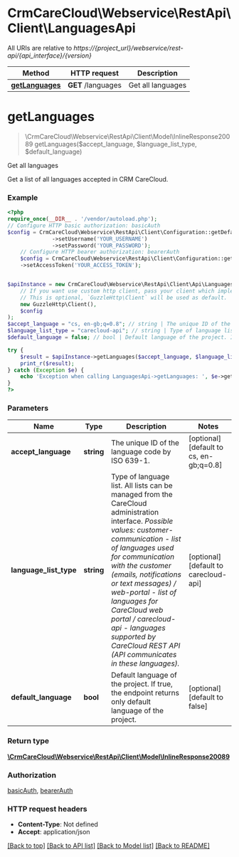 # CrmCareCloud\Webservice\RestApi\Client\LanguagesApi

All URIs are relative to *https://{project_url}/webservice/rest-api/{api_interface}/{version}*

Method | HTTP request | Description
------------- | ------------- | -------------
[**getLanguages**](LanguagesApi.md#getlanguages) | **GET** /languages | Get all languages

# **getLanguages**
> \CrmCareCloud\Webservice\RestApi\Client\Model\InlineResponse20089 getLanguages($accept_language, $language_list_type, $default_language)

Get all languages

Get a list of all languages accepted in CRM CareCloud.

### Example
```php
<?php
require_once(__DIR__ . '/vendor/autoload.php');
// Configure HTTP basic authorization: basicAuth
$config = CrmCareCloud\Webservice\RestApi\Client\Configuration::getDefaultConfiguration()
              ->setUsername('YOUR_USERNAME')
              ->setPassword('YOUR_PASSWORD');
    // Configure HTTP bearer authorization: bearerAuth
    $config = CrmCareCloud\Webservice\RestApi\Client\Configuration::getDefaultConfiguration()
    ->setAccessToken('YOUR_ACCESS_TOKEN');


$apiInstance = new CrmCareCloud\Webservice\RestApi\Client\Api\LanguagesApi(
    // If you want use custom http client, pass your client which implements `GuzzleHttp\ClientInterface`.
    // This is optional, `GuzzleHttp\Client` will be used as default.
    new GuzzleHttp\Client(),
    $config
);
$accept_language = "cs, en-gb;q=0.8"; // string | The unique ID of the language code by ISO 639-1.
$language_list_type = "carecloud-api"; // string | Type of language list. All lists can be managed from the CareCloud administration interface. *Possible values: customer-communication - list of languages used for communication with the customer (emails, notifications or text messages) / web-portal - list of languages for CareCloud web portal / carecloud-api - languages supported by CareCloud REST API (API communicates in these languages).*
$default_language = false; // bool | Default language of the project. If true, the endpoint returns only default language of the project.

try {
    $result = $apiInstance->getLanguages($accept_language, $language_list_type, $default_language);
    print_r($result);
} catch (Exception $e) {
    echo 'Exception when calling LanguagesApi->getLanguages: ', $e->getMessage(), PHP_EOL;
}
?>
```

### Parameters

Name | Type | Description  | Notes
------------- | ------------- | ------------- | -------------
 **accept_language** | **string**| The unique ID of the language code by ISO 639-1. | [optional] [default to cs, en-gb;q&#x3D;0.8]
 **language_list_type** | **string**| Type of language list. All lists can be managed from the CareCloud administration interface. *Possible values: customer-communication - list of languages used for communication with the customer (emails, notifications or text messages) / web-portal - list of languages for CareCloud web portal / carecloud-api - languages supported by CareCloud REST API (API communicates in these languages).* | [optional] [default to carecloud-api]
 **default_language** | **bool**| Default language of the project. If true, the endpoint returns only default language of the project. | [optional] [default to false]

### Return type

[**\CrmCareCloud\Webservice\RestApi\Client\Model\InlineResponse20089**](../Model/InlineResponse20089.md)

### Authorization

[basicAuth](../../README.md#basicAuth), [bearerAuth](../../README.md#bearerAuth)

### HTTP request headers

 - **Content-Type**: Not defined
 - **Accept**: application/json

[[Back to top]](#) [[Back to API list]](../../README.md#documentation-for-api-endpoints) [[Back to Model list]](../../README.md#documentation-for-models) [[Back to README]](../../README.md)

